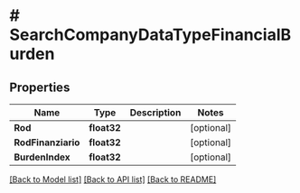 # # SearchCompanyDataTypeFinancialBurden


## Properties 


Name | Type | Description | Notes
------------ | ------------- | ------------- | -------------
**Rod**| **float32** |   | [optional]
**RodFinanziario**| **float32** |   | [optional]
**BurdenIndex**| **float32** |   | [optional]


[[Back to Model list]](../../README.md#models) [[Back to API list]](../../README.md#endpoints) [[Back to README]](../../README.md)

